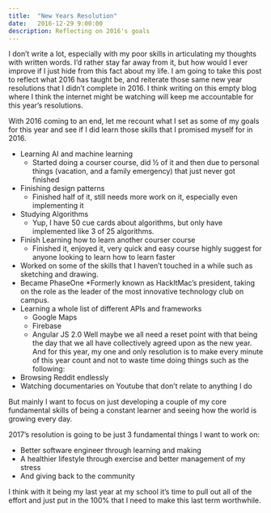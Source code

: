 ```yaml
---
title:  "New Years Resolution"
date:   2016-12-29 9:00:00
description: Reflecting on 2016's goals
---
```

I don’t write a lot, especially with my poor skills in articulating my thoughts with written words. I’d rather stay far away from it, but how would I ever improve if I just hide from this fact about my life. I am going to take this post to reflect what 2016 has taught be, and reiterate those same new year resolutions that I didn’t complete in 2016. I think writing on this empty blog where I think the internet might be watching will keep me accountable for this year’s resolutions.

With 2016 coming to an end, let me recount what I set as some of my goals for this year and see if I did learn those skills that I promised myself for in 2016.

*	Learning AI and machine learning
    *	Started doing a courser course, did ½ of it and then due to personal things (vacation, and a family emergency) that just never got finished
*	Finishing design patterns
    *	Finished half of it, still needs more work on it, especially even implementing it
*	Studying Algorithms
    *	Yup, I have 50 cue cards about algorithms, but only have implemented like 3 of 25 algorithms.
*	Finish Learning how to learn another courser course
    *	Finished it, enjoyed it, very quick and easy course highly suggest for anyone looking to learn how to learn faster
*	Worked on some of the skills that I haven’t touched in a while such as sketching and drawing.
*	Became PhaseOne *Formerly known as HackItMac’s president, taking on the role as the leader of the most innovative technology club on campus.
*	Learning a whole list of different APIs and frameworks
    *	Google Maps
    *	Firebase
    *	Angular JS 2.0
Well maybe we all need a reset point with that being the day that we all have collectively agreed upon as the new year. And for this year, my one and only resolution is to make every minute of this year count and not to waste time doing things such as the following:
*	Browsing Reddit endlessly
*	Watching documentaries on Youtube that don’t relate to anything I do

But mainly I want to focus on just developing a couple of my core fundamental skills of being a constant learner and seeing how the world is growing every day. 

2017’s resolution is going to be just 3 fundamental things I want to work on:

*	Better software engineer through learning and making
*	A healthier lifestyle through exercise and better management of my stress
*	And giving back to the community

I think with it being my last year at my school it’s time to pull out all of the effort and just put in the 100% that I need to make this last term worthwhile.


